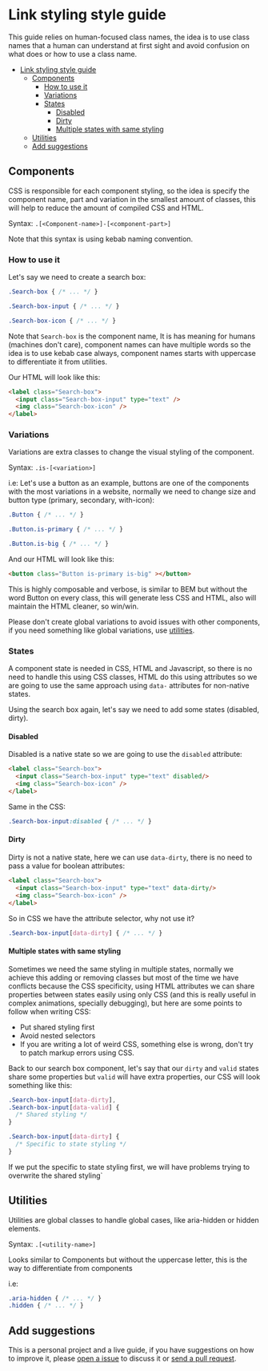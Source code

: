 # Link styling style guide

This guide relies on human-focused class names, the idea is to use class names that a human can understand at first sight and avoid confusion on what does or how to use a class name.

<!-- TOC -->

- [Link styling style guide](#link-styling-style-guide)
  - [Components](#components)
    - [How to use it](#how-to-use-it)
    - [Variations](#variations)
    - [States](#states)
      - [Disabled](#disabled)
      - [Dirty](#dirty)
      - [Multiple states with same styling](#multiple-states-with-same-styling)
  - [Utilities](#utilities)
  - [Add suggestions](#add-suggestions)

<!-- /TOC -->

## Components

CSS is responsible for each component styling, so the idea is specify the component name, part and variation in the smallest amount of classes, this will help to reduce the amount of compiled CSS and HTML.

Syntax: `.[<Component-name>]-[<component-part>]`

Note that this syntax is using kebab naming convention.

### How to use it

Let's say we need to create a search box:

```css
.Search-box { /* ... */ }

.Search-box-input { /* ... */ }

.Search-box-icon { /* ... */ }
```

Note that `Search-box` is the component name, It is has meaning for humans (machines don't care), component names can have multiple words so the idea is to use kebab case always, component names starts with uppercase to differentiate it from utilities.

Our HTML will look like this:

```html
<label class="Search-box">
  <input class="Search-box-input" type="text" />
  <img class="Search-box-icon" />
</label>
```

### Variations

Variations are extra classes to change the visual styling of the component.

Syntax: `.is-[<variation>]`

i.e: Let's use a button as an example, buttons are one of the components with the most variations in a website, normally we need to change size and button type (primary, secondary, with-icon):

```css
.Button { /* ... */ }

.Button.is-primary { /* ... */ }

.Button.is-big { /* ... */ }
```

And our HTML will look like this:

```html
<button class="Button is-primary is-big" ></button>
```

This is highly composable and verbose, is similar to BEM but without the word Button on every class, this will generate less CSS and HTML, also will maintain the HTML cleaner, so win/win.

Please don't create global variations to avoid issues with other components, if you need something like global variations, use [utilities](#utilities).

### States

A component state is needed in CSS, HTML and Javascript, so there is no need to handle this using CSS classes, HTML do this using attributes so we are going to use the same approach using `data-` attributes for non-native states.

Using the search box again, let's say we need to add some states (disabled, dirty).

#### Disabled

Disabled is a native state so we are going to use the `disabled` attribute:

```HTML
<label class="Search-box">
  <input class="Search-box-input" type="text" disabled/>
  <img class="Search-box-icon" />
</label>
```

Same in the CSS:

```css
.Search-box-input:disabled { /* ... */ }
```

#### Dirty

Dirty is not a native state, here we can use `data-dirty`, there is no need to pass a value for boolean attributes:

```HTML
<label class="Search-box">
  <input class="Search-box-input" type="text" data-dirty/>
  <img class="Search-box-icon" />
</label>
```

So in CSS we have the attribute selector, why not use it?

```css
.Search-box-input[data-dirty] { /* ... */ }
```

#### Multiple states with same styling

Sometimes we need the same styling in multiple states, normally we achieve this adding or removing classes but most of the time we have conflicts because the CSS specificity, using HTML attributes we can share properties between states easily using only CSS (and this is really useful in complex animations, specially debugging), but here are some points to follow when writing CSS:

- Put shared styling first
- Avoid nested selectors
- If you are writing a lot of weird CSS, something else is wrong, don't try to patch markup errors using CSS.

Back to our search box component, let's say that our `dirty` and `valid` states share some properties but `valid` will have extra properties, our CSS will look something like this:

```css
.Search-box-input[data-dirty],
.Search-box-input[data-valid] { 
  /* Shared styling */
}

.Search-box-input[data-dirty] {
  /* Specific to state styling */
}
```

If we put the specific to state styling first, we will have problems trying to overwrite the shared styling`

## Utilities

Utilities are global classes to handle global cases, like aria-hidden or hidden elements.

Syntax: `.[<utility-name>]`

Looks similar to Components but without the uppercase letter, this is the way to differentiate from components

i.e:

```css
.aria-hidden { /* ... */ }
.hidden { /* ... */ }
```

## Add suggestions

This is a personal project and a live guide, if you have suggestions on how to improve it, please [open a issue](/issues/new) to discuss it or [send a pull request](/compare).
